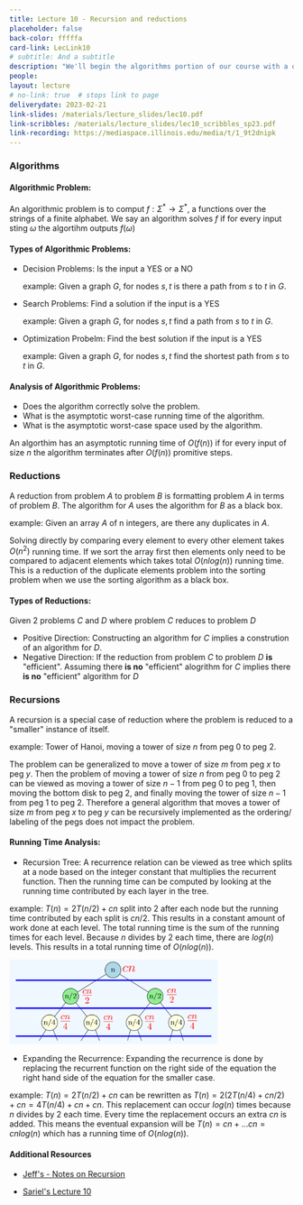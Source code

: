 ```yaml
---
title: Lecture 10 - Recursion and reductions
placeholder: false
back-color: fffffa
card-link: LecLink10
# subtitle: And a subtitle
description: "We'll begin the algorithms portion of our course with a quick recap of the most fundamental algorithmic technique: recursion. We'll also briefly go over solving recurrences. "
people:
layout: lecture
# no-link: true  # stops link to page 
deliverydate: 2023-02-21
link-slides: /materials/lecture_slides/lec10.pdf
link-scribbles: /materials/lecture_slides/lec10_scribbles_sp23.pdf
link-recording: https://mediaspace.illinois.edu/media/t/1_9t2dnipk
---
```


### Algorithms
#### **Algorithmic Problem**:
An algorithmic problem is to comput $f: \Sigma^\ast \rightarrow \Sigma^\ast$, a functions over the strings of a finite alphabet. We say an algorithm solves $f$ if for every input sting $\omega$ the algortihm outputs $f(\omega)$

#### **Types of Algorithmic Problems**:
- Decision Problems: Is the input a YES or a NO

    example: Given a graph $G$, for nodes $s,t$ is there a path from $s$ to $t$ in $G$.
- Search Problems: Find a solution if the input is a YES

    example: Given a graph $G$, for nodes $s,t$ find a path from $s$ to $t$ in $G$.
- Optimization Probelm: Find the best solution if the input is a YES

    example: Given a graph $G$, for nodes $s,t$ find the shortest path from $s$ to $t$ in $G$.

#### **Analysis of Algorithmic Problems**:
- Does the algorithm correctly solve the problem.
- What is the asymptotic worst-case running time of the algorithm.
- What is the asymptotic worst-case space used by the algorithm.

An algorthim has an asymptotic running time of $O(f(n))$ if for every input of size $n$ the algorithm terminates after $O(f(n))$ promitive steps.

### Reductions
A reduction from problem $A$ to problem $B$ is formatting problem $A$ in terms of problem $B$. The algorithm for $A$ uses the algorithm for $B$ as a black box.

example: Given an array $A$ of n integers, are there any duplicates in $A$.

Solving directly by comparing every element to every other element takes $O(n^2)$ running time. If we sort the array first then elements only need to be compared to adjacent elements which takes total $O(n log(n))$ running time. This is a reduction of the duplicate elements problem into the sorting problem when we use the sorting algorithm as a black box.

#### **Types of Reductions**:
Given 2 problems $C$ and $D$ where problem $C$ reduces to problem $D$
- Positive Direction: Constructing an algorithm for $C$ implies a constrution of an  algorithm for $D$. 
- Negative Direction: If the reduction from problem $C$ to problem $D$ **is** "efficient". Assuming there **is no** "efficient" alogrithm for $C$ implies there **is no** "efficient" algorithm for $D$


### Recursions
A recursion is a special case of reduction where the problem is reduced to a "smaller" instance of itself.

example: Tower of Hanoi, moving a tower of size $n$ from peg $0$ to peg $2$.

The problem can be generalized to move a tower of size $m$ from peg $x$ to peg $y$. Then the problem of moving a tower of size $n$ from peg 0 to peg 2 can be viewed as moving a tower of size $n-1$ from peg 0 to peg 1, then moving the bottom disk to peg 2, and finally moving the tower of size $n-1$ from peg 1 to peg 2. Therefore a general algorithm that moves a tower of size $m$ from peg $x$ to peg $y$ can be recursively implemented as the ordering/ labeling of the pegs does not impact the problem.

#### **Running Time Analysis**:
- Recursion Tree: A recurrence relation can be viewed as tree which splits at a node based on the integer constant that multiplies the recurrent function. Then the running time can be computed by looking at the running time contributed by each layer in the tree.

example: $T(n) = 2T(n/2)+cn$ split into 2 after each node but the running time contributed by each split is $cn/2$. This results in a constant amount of work done at each level. The total running time is the sum of the running times for each level. Because $n$ divides by 2 each time, there are $log(n)$ levels. This results in a total running time of $O(nlog(n))$.

<img src="/img/lectures/Lec10/lec10_fig1.PNG" alt="Example3" style="height: 150px;">

- Expanding the Recurrence: Expanding the recurrence is done by replacing the recurrent function on the right side of the equation the right hand side of the equation for the smaller case.

example: $T(n) = 2T(n/2) + cn$ can be rewritten as $T(n) = 2(2T(n/4)+cn/2)+cn = 4T(n/4)+cn+cn$. This replacement can occur $log(n)$ times because $n$ divides by 2 each time. Every time the replacement occurs an extra $cn$ is added. This means the eventual expansion will be $T(n) = cn+...cn = cnlog(n)$ which has a running time of $O(nlog(n))$.

<h4>Additional Resources</h4>

- [Jeff's - Notes on Recursion](https://jeffe.cs.illinois.edu/teaching/algorithms/book/01-recursion.pdf)

- [Sariel's Lecture 10](https://courses.engr.illinois.edu/cs374/fa2020/lec_prerec/) 















